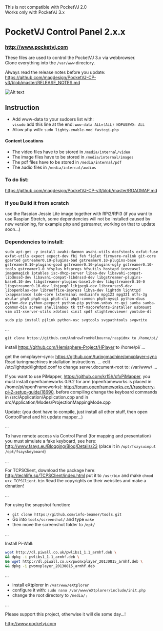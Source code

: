 This is not compatible with PocketVJ 2.0 \
Works only with PocketVJ 3.x

# PocketVJ Control Panel 2.x.x

### http://www.pocketvj.com

These files are used to control the PocketVJ 3.x via webbrowser. \
Clone everything into the `/var/www` directory.

Always read the release notes before you update: https://github.com/magdesign/PocketVJ-CP-v3/blob/master/RELEASE_NOTES.md

![Alt text](https://github.com/magdesign/PocketVJ-CP-v3/blob/master/05_mapper.png?raw=true "Optional Title")

## Instruction

- Add www-data to your sudoers list with:\
   `visudo` add this line at the end: `www-data ALL=(ALL) NOPASSWD: ALL`
- Allow php with: `sudo lighty-enable-mod fastcgi-php`

#### Content Locations
- The video files have to be stored in `/media/internal/video`
- The image files have to be stored in `/media/internal/images`
- The pdf files have to be stored in `/media/internal/pdf`
- The audio files in `/media/internal/audios`

### To do list:
https://github.com/magdesign/PocketVJ-CP-v3/blob/master/ROADMAP.md

### If you Build it from scratch
use the Raspian Jessie Lite image together with RPi2/RPi3
(if you want to use Raspian Stretch, some dependencies will not be installed caused by new versioning, for example php and gstreamer, working on that to update soon...)

### Dependencies to install:

```shell
sudo apt-get -y install avahi-daemon avahi-utils dosfstools exfat-fuse exfat-utils expect expect-dev fbi feh figlet firmware-ralink git-core gparted gstreamer0.10-plugins-bad gstreamer0.10-plugins-base gstreamer0.10-plugins-good gstreamer0.10-plugins-ugly gstreamer0.10-tools gstreamer1.0 hfsplus hfsprogs hfsutils hostapd iceweasel imagemagick iptables isc-dhcp-server libao-dev libavahi-compat-libdnssd-dev libavahi-compat-libdnssd-dev libgstreamer-plugins-base0.10-dev libgstreamer-plugins-base1.0-dev libgstreamer0.10-0 libgstreamer0.10-dev libjpeg8 libjpeg8-dev libncurses5-dev libopenblas-dev libreoffice-impress libva-dev lightdm lighttpd lxappearance lxde-core lxterminal mediainfo mpg123 mpg321 ntfs-3g okular php5 php5-cgi php5-cli php5-common php5-mysql python-dbus python-dev python-pexpect python-pip python-smbus rc-gui samba samba-common-bin screen shellinabox tk ttf-mscorefonts-installer usbmount vim x11-xserver-utils xdotool xinit xpdf xtightvncviewer youtube-dl
```

```shell
sudo pip install pjlink python-osc svgtools svgpathtools svgwrite
```
...

```shell
git clone https://github.com/AndrewFromMelbourne/raspidmx to /home/pi/
```

install https://github.com/Hemisphere-Project/HPlayer to /home/pi/
...

get the omxplayer-sync:
https://github.com/turingmachine/omxplayer-sync
Read turingmachines installation instructions.
...
 edit /etc/lighttpd/lighttpd.conf to change server.document-root to: /var/www/
...

If you want to use PiMapper, https://github.com/kr15h/ofxPiMapper, you must install openframeworks 0.9.2 for arm (openframeworks is placed in /home/pi/openFrameworks): http://forum.openframeworks.cc/t/raspberry-pi-2-setup-guide/18690, before compiling change the keyboard commands in /src/Application/Application.cpp and in src/Application/Modes/ProjectionMappingMode.cpp

Update: (you dont have to compile, just install all other stuff, then open ControlPanel and hit update mapper...)

...

To have remote access via Control Panel (for mapping and presentation) you must simulate a fake keyboard, see here:
http://www.fsays.eu/Blogging/Blog/Details/23
(place it in `/opt/fsaysuinput` `/opt/fsayskeyboard`)

...


For TCPSClient, download the package here: http://techlife.sg/TCPSClient/index.html
put it to `/usr/bin` and make `chmod u+x TCPSClient.bin`
Read the copyrights on their websites and make a donation!


...


For using the snapshot function:
- `git clone https://github.com/info-beamer/tools.git`
- Go into `tools/screenshot/` and type `make`
- then move the screenshot folder to `/opt/`


...


Install Pi-Wall:

```bash
wget http://dl.piwall.co.uk/pwlibs1_1.1_armhf.deb \
&& dpkg -i pwlibs1_1.1_armhf.deb \
&& wget http://dl.piwall.co.uk/pwomxplayer_20130815_armhf.deb \
&& dpkg -i pwomxplayer_20130815_armhf.deb
```

...

- install eXtplorer in `/var/www/eXtplorer`
- configure it with: `sudo nano /var/www/eXtplorer/include/init.php`
- change the root directory to `/media/;`

...

Please support this project, otherwise it will die some day...!

http://www.pocketvj.com
